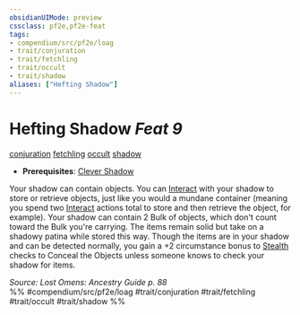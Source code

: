 ```yaml
---
obsidianUIMode: preview
cssclass: pf2e,pf2e-feat
tags:
- compendium/src/pf2e/loag
- trait/conjuration
- trait/fetchling
- trait/occult
- trait/shadow
aliases: ["Hefting Shadow"]
---
```

# Hefting Shadow  *Feat 9*  
[conjuration](rules/traits/conjuration.md)  [fetchling](rules/traits/fetchling-b2.md)  [occult](rules/traits/occult.md)  [shadow](rules/traits/shadow.md)  

- **Prerequisites**: [Clever Shadow](compendium/feats/clever-shadow-loag.md)

Your shadow can contain objects. You can [Interact](rules/actions/interact.md) with your shadow to store or retrieve objects, just like you would a mundane container (meaning you spend two [Interact](rules/actions/interact.md) actions total to store and then retrieve the object, for example). Your shadow can contain 2 Bulk of objects, which don't count toward the Bulk you're carrying. The items remain solid but take on a shadowy patina while stored this way. Though the items are in your shadow and can be detected normally, you gain a +2 circumstance bonus to [Stealth](compendium/skills.md#Stealth) checks to Conceal the Objects unless someone knows to check your shadow for items.

*Source: Lost Omens: Ancestry Guide p. 88*  
%% #compendium/src/pf2e/loag #trait/conjuration #trait/fetchling #trait/occult #trait/shadow %%